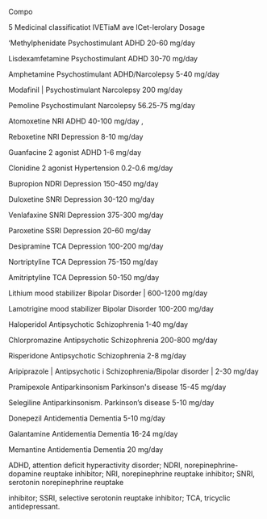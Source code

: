 ﻿



Compo



5 Medicinal classificatiot IVETiaM ave lCet-lerolary Dosage









‘Methylphenidate Psychostimulant ADHD 20-60 mg/day

Lisdexamfetamine Psychostimulant ADHD 30-70 mg/day

Amphetamine Psychostimulant ADHD/Narcolepsy 5-40 mg/day

Modafinil | Psychostimulant Narcolepsy 200 mg/day

Pemoline Psychostimulant Narcolepsy 56.25-75 mg/day

Atomoxetine NRI ADHD 40-100 mg/day ,

Reboxetine NRI Depression 8-10 mg/day

Guanfacine 2 agonist ADHD 1-6 mg/day

Clonidine 2 agonist Hypertension 0.2-0.6 mg/day

Bupropion NDRI Depression 150-450 mg/day

Duloxetine SNRI Depression 30-120 mg/day

Venlafaxine SNRI Depression 375-300 mg/day

Paroxetine SSRI Depression 20-60 mg/day

Desipramine TCA Depression 100-200 mg/day

Nortriptyline TCA Depression 75-150 mg/day

Amitriptyline TCA Depression 50-150 mg/day

Lithium mood stabilizer Bipolar Disorder | 600-1200 mg/day

Lamotrigine mood stabilizer Bipolar Disorder 100-200 mg/day

Haloperidol Antipsychotic Schizophrenia 1-40 mg/day

Chlorpromazine Antipsychotic Schizophrenia 200-800 mg/day

Risperidone Antipsychotic Schizophrenia 2-8 mg/day

Aripiprazole | Antipsychotic i Schizophrenia/Bipolar disorder | 2-30 mg/day

Pramipexole Antiparkinsonism Parkinson's disease 15-45 mg/day

Selegiline Antiparkinsonism. Parkinson’s disease 5-10 mg/day

Donepezil Antidementia Dementia 5-10 mg/day

Galantamine Antidementia Dementia 16-24 mg/day

Memantine Antidementia Dementia 20 mg/day

ADHD, attention deficit hyperactivity disorder; NDRI, norepinephrine-dopamine reuptake inhibitor; NRI, norepinephrine reuptake inhibitor; SNRI, serotonin norepinephrine reuptake

inhibitor; SSRI, selective serotonin reuptake inhibitor; TCA, tricyclic antidepressant.



